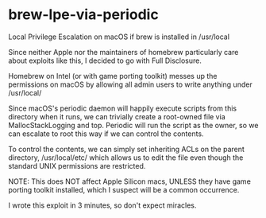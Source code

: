# brew-lpe-via-periodic

Local Privilege Escalation on macOS if brew is installed in /usr/local

Since neither Apple nor the maintainers of homebrew particularly care
about exploits like this, I decided to go with Full Disclosure.

Homebrew on Intel (or with game porting toolkit) messes up the
permissions on macOS by allowing all admin users to write anything
under /usr/local/

Since macOS's periodic daemon will happily execute scripts from this
directory when it runs, we can trivially create a root-owned file via
MallocStackLogging and top. Periodic will run the script as the owner,
so we can escalate to root this way if we can control the contents.

To control the contents, we can simply set inheriting ACLs on the
parent directory, /usr/local/etc/ which allows us to edit the file
even though the standard UNIX permissions are restricted.

NOTE: This does NOT affect Apple Silicon macs, UNLESS they have game
porting toolkit installed, which I suspect will be a common
occurrence.

I wrote this exploit in 3 minutes, so don't expect miracles.

